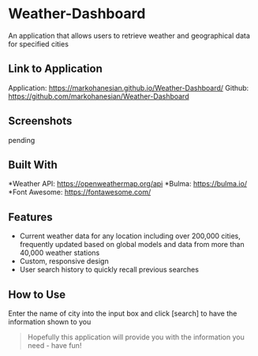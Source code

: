# Weather-Dashboard
An application that allows users to retrieve weather and geographical data for specified cities

## Link to Application 
Application: https://markohanesian.github.io/Weather-Dashboard/
Github: https://github.com/markohanesian/Weather-Dashboard

## Screenshots
pending

## Built With

*Weather API: https://openweathermap.org/api
*Bulma: https://bulma.io/ 
*Font Awesome: https://fontawesome.com/ 

## Features

* Current weather data for any location including over 200,000 cities, frequently updated based on  global models and data from more than 40,000 weather stations
* Custom, responsive design
* User search history to quickly recall previous searches

## How to Use
Enter the name of city into the input box and click [search] to have the information shown to you 


> Hopefully this application will provide you with the information you need - have fun!

